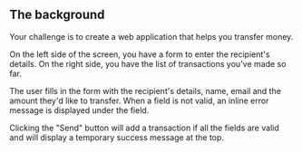 ## The background

Your challenge is to create a web application that helps you transfer money.

On the left side of the screen, you have a form to enter the recipient's details.
On the right side, you have the list of transactions you've made so far.

The user fills in the form with the recipient's details, name, email and the amount they'd like to transfer. When a field is not valid, an inline error message is displayed under the field.

Clicking the "Send" button will add a transaction if all the fields are valid and will display a temporary success message at the top.
